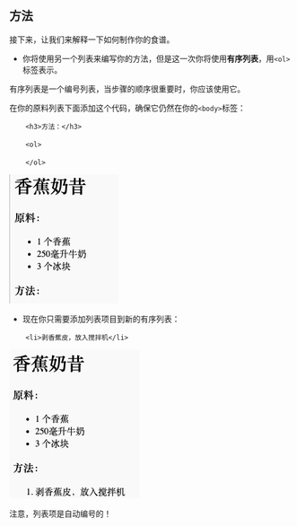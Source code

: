 ## 方法

接下来，让我们来解释一下如何制作你的食谱。

+ 你将使用另一个列表来编写你的方法，但是这一次你将使用**有序列表**，用`<ol>`标签表示。

有序列表是一个编号列表，当步骤的顺序很重要时，你应该使用它。

在你的原料列表下面添加这个代码，确保它仍然在你的`<body>`标签：
```
    <h3>方法：</h3>
    
    <ol>
    
    </ol>
```    

![screenshot](images/recipe-method.png)

+ 现在你只需要添加列表项目到新的有序列表：
```
    <li>剥香蕉皮，放入搅拌机</li>
```    

![screenshot](images/recipe-ol.png)

注意，列表项是自动编号的！